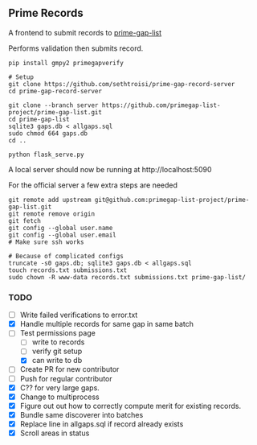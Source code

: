## Prime Records

A frontend to submit records to [prime-gap-list](https://github.com/primegap-list-project/prime-gap-list)

Performs validation then submits record.

```shell
pip install gmpy2 primegapverify

# Setup
git clone https://github.com/sethtroisi/prime-gap-record-server
cd prime-gap-record-server

git clone --branch server https://github.com/primegap-list-project/prime-gap-list.git
cd prime-gap-list
sqlite3 gaps.db < allgaps.sql
sudo chmod 664 gaps.db
cd ..

python flask_serve.py
```
A local server should now be running at http://localhost:5090

For the official server a few extra steps are needed
```
git remote add upstream git@github.com:primegap-list-project/prime-gap-list.git
git remote remove origin
git fetch
git config --global user.name
git config --global user.email
# Make sure ssh works

# Because of complicated configs
truncate -s0 gaps.db; sqlite3 gaps.db < allgaps.sql
touch records.txt submissions.txt
sudo chown -R www-data records.txt submissions.txt prime-gap-list/
```

### TODO

* [ ] Write failed verifications to error.txt
* [x] Handle multiple records for same gap in same batch
* [ ] Test permissions page
  * [ ] write to records
  * [ ] verify git setup
  * [x] can write to db
* [ ] Create PR for new contributor
* [ ] Push for regular contributor
* [x] C?? for very large gaps.
* [x] Change to multiprocess
* [x] Figure out out how to correctly compute merit for existing records.
* [x] Bundle same discoverer into batches
* [x] Replace line in allgaps.sql if record already exists
* [x] Scroll areas in status
